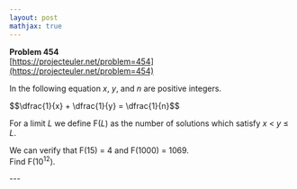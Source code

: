 ```yaml
---
layout: post
mathjax: true
---
```

**Problem 454**  
[https://projecteuler.net/problem=454](https://projecteuler.net/problem=454)

<p>In the following equation <var>x</var>, <var>y</var>, and <var>n</var> are positive integers.</p>
$$\dfrac{1}{x} + \dfrac{1}{y} = \dfrac{1}{n}$$
<p>For a limit <var>L</var> we define F(<var>L</var>) as the number of solutions which satisfy <var>x</var> &lt; <var>y</var> ≤ <var>L</var>.</p>

<p>We can verify that F(15) = 4 and F(1000) = 1069.<br />
Find F(10<sup>12</sup>).</p>
---
